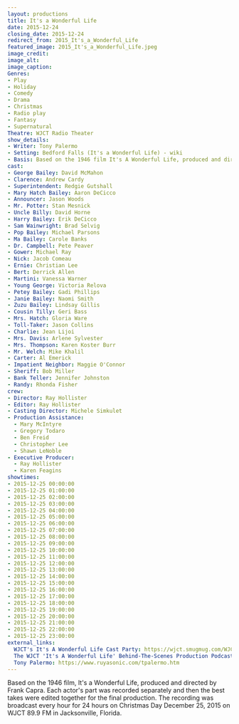 ```yaml
---
layout: productions
title: It's a Wonderful Life
date: 2015-12-24
closing_date: 2015-12-24
redirect_from: 2015_It's_a_Wonderful_Life
featured_image: 2015_It's_a_Wonderful_Life.jpeg
image_credit:
image_alt:
image_caption:
Genres: 
- Play
- Holiday
- Comedy
- Drama
- Christmas
- Radio play
- Fantasy
- Supernatural
Theatre: WJCT Radio Theater
show_details:
- Writer: Tony Palermo
- Setting: Bedford Falls (It's a Wonderful Life) - wiki
- Basis: Based on the 1946 film It's A Wonderful Life, produced and directed by Frank Capra.
cast:
- George Bailey: David McMahon
- Clarence: Andrew Cardy
- Superintendent: Redgie Gutshall
- Mary Hatch Bailey: Aaron DeCicco
- Announcer: Jason Woods
- Mr. Potter: Stan Mesnick
- Uncle Billy: David Horne
- Harry Bailey: Erik DeCicco
- Sam Wainwright: Brad Selvig
- Pop Bailey: Michael Parsons
- Ma Bailey: Carole Banks
- Dr. Campbell: Pete Peaver
- Gower: Michael Ray
- Nick: Jacob Comeau
- Ernie: Christian Lee
- Bert: Derrick Allen
- Martini: Vanessa Warner
- Young George: Victoria Relova
- Petey Bailey: Gadi Phillips
- Janie Bailey: Naomi Smith
- Zuzu Bailey: Lindsay Gillis
- Cousin Tilly: Geri Bass
- Mrs. Hatch: Gloria Ware
- Toll-Taker: Jason Collins
- Charlie: Jean Lijoi
- Mrs. Davis: Arlene Sylvester
- Mrs. Thompson: Karen Koster Burr
- Mr. Welch: Mike Khalil
- Carter: Al Emerick
- Impatient Neighbor: Maggie O'Connor
- Sheriff: Bob Miller
- Bank Teller: Jennifer Johnston
- Randy: Rhonda Fisher
crew:
- Director: Ray Hollister
- Editor: Ray Hollister
- Casting Director: Michele Simkulet
- Production Assistance:
  - Mary McIntyre
  - Gregory Todaro
  - Ben Freid
  - Christopher Lee
  - Shawn LeNoble
- Executive Producer:
  - Ray Hollister
  - Karen Feagins
showtimes:
- 2015-12-25 00:00:00
- 2015-12-25 01:00:00
- 2015-12-25 02:00:00
- 2015-12-25 03:00:00
- 2015-12-25 04:00:00
- 2015-12-25 05:00:00
- 2015-12-25 06:00:00
- 2015-12-25 07:00:00
- 2015-12-25 08:00:00
- 2015-12-25 09:00:00
- 2015-12-25 10:00:00
- 2015-12-25 11:00:00
- 2015-12-25 12:00:00
- 2015-12-25 13:00:00
- 2015-12-25 14:00:00
- 2015-12-25 15:00:00
- 2015-12-25 16:00:00
- 2015-12-25 17:00:00
- 2015-12-25 18:00:00
- 2015-12-25 19:00:00
- 2015-12-25 20:00:00
- 2015-12-25 21:00:00
- 2015-12-25 22:00:00
- 2015-12-25 23:00:00
external_links:
  WJCT's It's A Wonderful Life Cast Party: https://wjct.smugmug.com/WJCTs-Its-A-Wonderful-Life/
  The WJCT 'It's A Wonderful Life' Behind-The-Scenes Production Podcast Thing: https://news.wjct.org/programs/wjct-its-wonderful-life-behind-scenes-production-podcast-thing
  Tony Palermo: https://www.ruyasonic.com/tpalermo.htm
---
```


Based on the 1946 film, It's a Wonderful Life, produced and directed by Frank Capra. Each actor's part was recorded separately and then the best takes were edited together for the final production. The recording was broadcast every hour for 24 hours on Christmas Day December 25, 2015 on WJCT 89.9 FM in Jacksonville, Florida.
